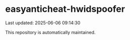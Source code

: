 # easyanticheat-hwidspoofer

Last updated: 2025-06-06 09:14:30

This repository is automatically maintained.
